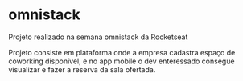 # omnistack
Projeto realizado na semana omnistack da Rocketseat

Projeto consiste em plataforma onde a empresa cadastra espaço de coworking disponível,
e no app mobile o dev enteressado consegue visualizar e fazer a reserva da sala ofertada.
